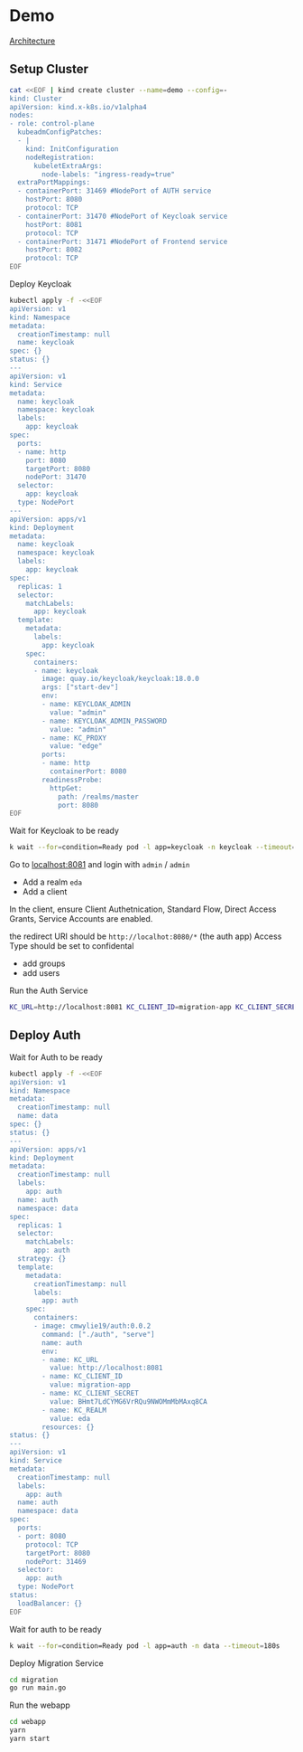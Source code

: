 # Demo

[Architecture](https://docs.google.com/drawings/d/1fEKwwCLdvmaHh-Krh3xsZgR4WwApjZWvWGZU2S2dTo4/edit)

## Setup Cluster

```bash
cat <<EOF | kind create cluster --name=demo --config=-
kind: Cluster
apiVersion: kind.x-k8s.io/v1alpha4
nodes:
- role: control-plane
  kubeadmConfigPatches:
  - |
    kind: InitConfiguration
    nodeRegistration:
      kubeletExtraArgs:
        node-labels: "ingress-ready=true"
  extraPortMappings:
  - containerPort: 31469 #NodePort of AUTH service
    hostPort: 8080
    protocol: TCP
  - containerPort: 31470 #NodePort of Keycloak service
    hostPort: 8081
    protocol: TCP
  - containerPort: 31471 #NodePort of Frontend service
    hostPort: 8082
    protocol: TCP
EOF
```

Deploy Keycloak

```bash
kubectl apply -f -<<EOF
apiVersion: v1
kind: Namespace
metadata:
  creationTimestamp: null
  name: keycloak
spec: {}
status: {}
---
apiVersion: v1
kind: Service
metadata:
  name: keycloak
  namespace: keycloak 
  labels:
    app: keycloak
spec:
  ports:
  - name: http
    port: 8080
    targetPort: 8080
    nodePort: 31470
  selector:
    app: keycloak
  type: NodePort 
---
apiVersion: apps/v1
kind: Deployment
metadata:
  name: keycloak
  namespace: keycloak
  labels:
    app: keycloak
spec:
  replicas: 1
  selector:
    matchLabels:
      app: keycloak
  template:
    metadata:
      labels:
        app: keycloak
    spec:
      containers:
      - name: keycloak
        image: quay.io/keycloak/keycloak:18.0.0
        args: ["start-dev"]
        env:
        - name: KEYCLOAK_ADMIN
          value: "admin"
        - name: KEYCLOAK_ADMIN_PASSWORD
          value: "admin"
        - name: KC_PROXY
          value: "edge"
        ports:
        - name: http
          containerPort: 8080
        readinessProbe:
          httpGet:
            path: /realms/master
            port: 8080
EOF
```

Wait for Keycloak to be ready

```bash
k wait --for=condition=Ready pod -l app=keycloak -n keycloak --timeout=180s
```

Go to [localhost:8081](http://localhost:8081) and login with `admin` / `admin`

- Add a realm `eda`
- Add a client

In the client, ensure Client Authetnication, Standard Flow, Direct Access Grants, Service Accounts are enabled.

the redirect URI should be `http://localhot:8080/*` (the auth app)
Access Type should be set to confidental

- add groups
- add users


Run the Auth Service 

```bash
KC_URL=http://localhost:8081 KC_CLIENT_ID=migration-app KC_CLIENT_SECRET=RZPrJR3yct4TsbaG3UlgPBlIh4Ln7m3E KC_REALM=eda go run cmd/*.go serve --port 8083
```
## Deploy Auth

Wait for Auth to be ready

```bash
kubectl apply -f -<<EOF
apiVersion: v1
kind: Namespace
metadata:
  creationTimestamp: null
  name: data
spec: {}
status: {}
---
apiVersion: apps/v1
kind: Deployment
metadata:
  creationTimestamp: null
  labels:
    app: auth
  name: auth
  namespace: data
spec:
  replicas: 1
  selector:
    matchLabels:
      app: auth
  strategy: {}
  template:
    metadata:
      creationTimestamp: null
      labels:
        app: auth
    spec:
      containers:
      - image: cmwylie19/auth:0.0.2
        command: ["./auth", "serve"]
        name: auth
        env:
        - name: KC_URL
          value: http://localhost:8081
        - name: KC_CLIENT_ID
          value: migration-app
        - name: KC_CLIENT_SECRET
          value: BHmt7LdCYMG6VrRQu9NWOMmMbMAxq8CA
        - name: KC_REALM
          value: eda
        resources: {}
status: {}
---
apiVersion: v1
kind: Service
metadata:
  creationTimestamp: null
  labels:
    app: auth
  name: auth
  namespace: data
spec:
  ports:
  - port: 8080
    protocol: TCP
    targetPort: 8080
    nodePort: 31469
  selector:
    app: auth
  type: NodePort
status:
  loadBalancer: {}
EOF
```

Wait for auth to be ready

```bash
k wait --for=condition=Ready pod -l app=auth -n data --timeout=180s
```


Deploy Migration Service

```bash
cd migration
go run main.go
```

Run the webapp 

```bash
cd webapp
yarn 
yarn start 
```
